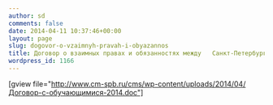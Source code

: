 ```yaml
---
author: sd
comments: false
date: 2014-04-11 10:37:46+00:00
layout: page
slug: dogovor-o-vzaimnyh-pravah-i-obyazannos
title: Договор о взаимных правах и обязанностях между   Санкт-Петербургским государственным бюджетным  профессиональным образовательным учреждением  «Колледж метрополитена» и студентом (родителями, законными представителями несовершеннолетнего  студента)
wordpress_id: 1166
---
```


[gview file="http://www.cm-spb.ru/cms/wp-content/uploads/2014/04/Договор-с-обучающимися-2014.doc"]
